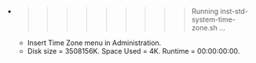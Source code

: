 * >>>>>>>>> Running inst-std-system-time-zone.sh ...
  * Insert Time Zone menu in Administration.
  * Disk size = 3508156K. Space Used = 4K. Runtime = 00:00:00:00.
